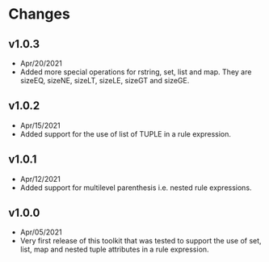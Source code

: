 # Changes

## v1.0.3
* Apr/20/2021
* Added more special operations for rstring, set, list and map. They are sizeEQ, sizeNE, sizeLT, sizeLE, sizeGT and sizeGE.

## v1.0.2
* Apr/15/2021
* Added support for the use of list of TUPLE in a rule expression.

## v1.0.1
* Apr/12/2021
* Added support for multilevel parenthesis i.e. nested rule expressions.

## v1.0.0
* Apr/05/2021
* Very first release of this toolkit that was tested to support the use of set, list, map and nested tuple attributes in a rule expression.
